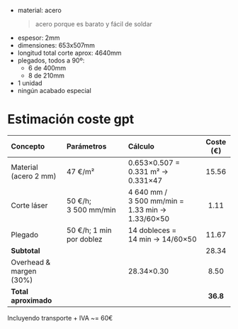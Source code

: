 - material: acero
    > acero porque es barato y fácil de soldar
- espesor: 2mm
- dimensiones: 653x507mm
- longitud total corte aprox: 4640mm
- plegados, todos a 90º:
    - 6 de 400mm
    - 8 de 210mm
- 1 unidad
- ningún acabado especial

# Estimación coste gpt
| Concepto              | Parámetros                        | Cálculo                         | Coste (€) |
|:----------------------|:----------------------------------|:--------------------------------|:---------:|
| Material (acero 2 mm) | 47 €/m²                            | 0.653×0.507 = 0.331 m² → 0.331×47 | 15.56     |
| Corte láser           | 50 €/h; 3 500 mm/min               | 4 640 mm / 3 500 mm/min = 1.33 min → 1.33/60×50 | 1.11      |
| Plegado               | 50 €/h; 1 min por doblez           | 14 dobleces = 14 min → 14/60×50   | 11.67     |
| **Subtotal**          |                                    |                                 | 28.34     |
| Overhead & margen (30%)|                                   | 28.34×0.30                      | 8.50      |
| **Total aproximado**  |                                    |                                 | **36.8**  |

Incluyendo transporte + IVA ~= 60€

